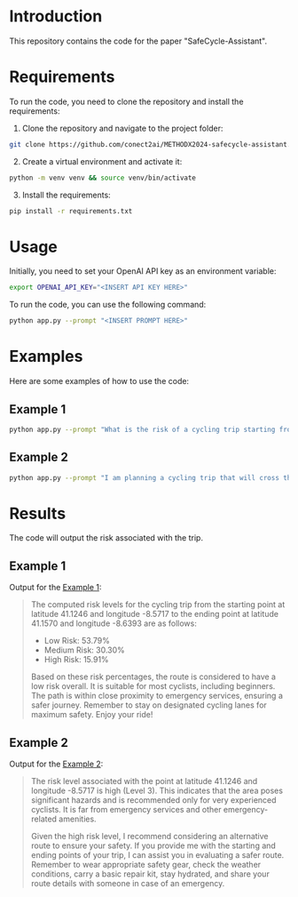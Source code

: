 # Introduction

This repository contains the code for the paper "SafeCycle-Assistant".

# Requirements

To run the code, you need to clone the repository and install the requirements:

1. Clone the repository and navigate to the project folder:

```bash
git clone https://github.com/conect2ai/METHODX2024-safecycle-assistant.git && cd METHODX2024-safecycle-assistant
```

2. Create a virtual environment and activate it:

```bash
python -m venv venv && source venv/bin/activate
```

3. Install the requirements:

```bash
pip install -r requirements.txt
```

# Usage

Initially, you need to set your OpenAI API key as an environment variable:

```bash
export OPENAI_API_KEY="<INSERT API KEY HERE>"
```

To run the code, you can use the following command:

```bash
python app.py --prompt "<INSERT PROMPT HERE>"
```

# Examples

Here are some examples of how to use the code:

## Example 1

```bash
python app.py --prompt "What is the risk of a cycling trip starting from point with latitude 41.1246 and longitude -8.5717, ending at latitude 41.1570 and longitude -8.6393"
```

## Example 2

```bash
python app.py --prompt "I am planning a cycling trip that will cross the point at latitude 41.1246 and longitude -8.5717. What is the risk associate to this zone?"
```

# Results

The code will output the risk associated with the trip.

## Example 1

Output for the [Example 1](#example-1):

> The computed risk levels for the cycling trip from the starting point at latitude 41.1246 and longitude -8.5717 to the ending point at latitude 41.1570 and longitude -8.6393 are as follows:
> - Low Risk: 53.79%
> - Medium Risk: 30.30%
> - High Risk: 15.91%
>
> Based on these risk percentages, the route is considered to have a low risk overall. It is suitable for most cyclists, including beginners. The path is within close proximity to emergency services, ensuring a safer journey. Remember to stay on designated cycling lanes for maximum safety. Enjoy your ride!
    
## Example 2

Output for the [Example 2](#example-2):

>The risk level associated with the point at latitude 41.1246 and longitude -8.5717 is high (Level 3). This indicates that the area poses significant hazards and is recommended only for very experienced cyclists. It is far from emergency services and other emergency-related amenities.
>
>Given the high risk level, I recommend considering an alternative route to ensure your safety. If you provide me with the starting and ending points of your trip, I can assist you in evaluating a safer route. Remember to wear appropriate safety gear, check the weather conditions, carry a basic repair kit, stay hydrated, and share your route details with someone in case of an emergency.  